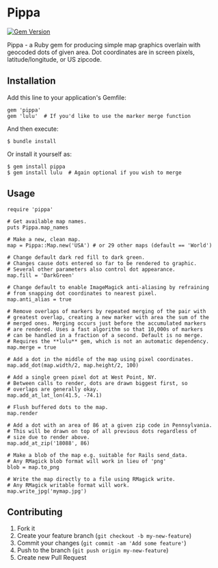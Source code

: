 # Pippa

[![Gem Version](https://badge.fury.io/rb/pippa.png)](http://badge.fury.io/rb/pippa)

Pippa - a Ruby gem for producing simple map graphics overlain with
geocoded dots of given area. Dot coordinates are in screen pixels,
latitude/longitude, or US zipcode.

## Installation

Add this line to your application's Gemfile:

    gem 'pippa'
    gem 'lulu'  # If you'd like to use the marker merge function

And then execute:

    $ bundle install

Or install it yourself as:

    $ gem install pippa
    $ gem install lulu  # Again optional if you wish to merge

## Usage

    require 'pippa'

    # Get available map names.
    puts Pippa.map_names

    # Make a new, clean map.
    map = Pippa::Map.new('USA') # or 29 other maps (default == 'World')

    # Change default dark red fill to dark green.
    # Changes cause dots entered so far to be rendered to graphic.
    # Several other parameters also control dot appearance.
    map.fill = 'DarkGreen'

    # Change default to enable ImageMagick anti-aliasing by refraining
    # from snapping dot coordinates to nearest pixel.
    map.anti_alias = true

    # Remove overlaps of markers by repeated merging of the pair with
    # greatest overlap, creating a new marker with area the sum of the
    # merged ones. Merging occurs just before the accumulated markers
    # are rendered. Uses a fast algorithm so that 10,000s of markers
    # can be handled in a fraction of a second. Default is no merge.
    # Requires the **lulu** gem, which is not an automatic dependency.
    map.merge = true

    # Add a dot in the middle of the map using pixel coordinates.
    map.add_dot(map.width/2, map.height/2, 100)

    # Add a single green pixel dot at West Point, NY.
    # Between calls to render, dots are drawn biggest first, so
    # overlaps are generally okay.
    map.add_at_lat_lon(41.5, -74.1)

    # Flush buffered dots to the map.
    map.render

    # Add a dot with an area of 86 at a given zip code in Pennsylvania.
    # This will be drawn on top of all previous dots regardless of
    # size due to render above.
    map.add_at_zip('18088', 86)

    # Make a blob of the map e.g. suitable for Rails send_data.
    # Any RMagick blob format will work in lieu of 'png'
    blob = map.to_png

    # Write the map directly to a file using RMagick write.
    # Any RMagick writable format will work.
    map.write_jpg('mymap.jpg')

## Contributing

1. Fork it
2. Create your feature branch (`git checkout -b my-new-feature`)
3. Commit your changes (`git commit -am 'Add some feature'`)
4. Push to the branch (`git push origin my-new-feature`)
5. Create new Pull Request
